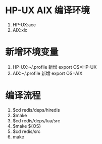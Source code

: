# HP-UX AIX 编译环境

1. HP-UX:acc
2. AIX:xlc

# 新增环境变量

1. HP-UX:~/.profile 新增 export OS=HP-UX
2. AIX:~/.profile 新增 export OS=AIX

# 编译流程

1. $cd redis/deps/hiredis
2. $make
3. $cd redis/deps/lua/src
4. $make ${OS}
5. $cd redis/src
6. make
